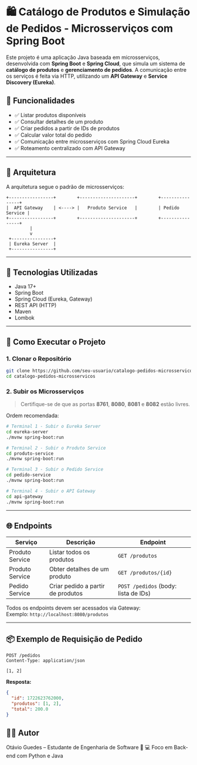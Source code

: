 # 🛍️ Catálogo de Produtos e Simulação de Pedidos - Microsserviços com Spring Boot

Este projeto é uma aplicação Java baseada em microsserviços, desenvolvida com **Spring Boot** e **Spring Cloud**, que simula um sistema de **catálogo de produtos** e **gerenciamento de pedidos**. A comunicação entre os serviços é feita via HTTP, utilizando um **API Gateway** e **Service Discovery (Eureka)**.

## 📌 Funcionalidades

- ✅ Listar produtos disponíveis
- ✅ Consultar detalhes de um produto
- ✅ Criar pedidos a partir de IDs de produtos
- ✅ Calcular valor total do pedido
- ✅ Comunicação entre microsserviços com Spring Cloud Eureka
- ✅ Roteamento centralizado com API Gateway

---

## 🧱 Arquitetura

A arquitetura segue o padrão de microsserviços:

```
+-----------------+        +---------------------+        +----------------+
|  API Gateway    | <----> |   Produto Service   |        | Pedido Service |
+-----------------+        +---------------------+        +----------------+
         |
         v
 +----------------+
 | Eureka Server  |
 +----------------+
```

---

## 🧰 Tecnologias Utilizadas

- Java 17+
- Spring Boot
- Spring Cloud (Eureka, Gateway)
- REST API (HTTP)
- Maven
- Lombok

---

## 🧪 Como Executar o Projeto

### 1. Clonar o Repositório
```bash
git clone https://github.com/seu-usuario/catalogo-pedidos-microsservicos.git
cd catalogo-pedidos-microsservicos
```

### 2. Subir os Microsserviços

> Certifique-se de que as portas **8761**, **8080**, **8081** e **8082** estão livres.

Ordem recomendada:

```bash
# Terminal 1 - Subir o Eureka Server
cd eureka-server
./mvnw spring-boot:run

# Terminal 2 - Subir o Produto Service
cd produto-service
./mvnw spring-boot:run

# Terminal 3 - Subir o Pedido Service
cd pedido-service
./mvnw spring-boot:run

# Terminal 4 - Subir o API Gateway
cd api-gateway
./mvnw spring-boot:run
```

---

## 🌐 Endpoints

| Serviço           | Descrição                         | Endpoint                                |
|-------------------|-----------------------------------|-----------------------------------------|
| Produto Service   | Listar todos os produtos          | `GET /produtos`                         |
| Produto Service   | Obter detalhes de um produto      | `GET /produtos/{id}`                    |
| Pedido Service    | Criar pedido a partir de produtos | `POST /pedidos` (body: lista de IDs)   |

Todos os endpoints devem ser acessados via Gateway:  
Exemplo: `http://localhost:8080/produtos`

---

## 📦 Exemplo de Requisição de Pedido

```http
POST /pedidos
Content-Type: application/json

[1, 2]
```

**Resposta:**
```json
{
  "id": 1722623762000,
  "produtos": [1, 2],
  "total": 200.0
}
```

## 🧑‍💻 Autor
Otávio Guedes – Estudante de Engenharia de Software 🧠 💻 Foco em Back-end com Python e Java
